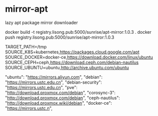 # mirror-apt
lazy apt package mirror downloader

docker build -t registry.lisong.pub:5000/sunrise/apt-mirror:1.0.3 .
docker push registry.lisong.pub:5000/sunrise/apt-mirror:1.0.3


TARGET_PATH=/tmp
SOURCE_K8S=kubernetes,https://packages.cloud.google.com/apt
SOURCE_DOCKER=docker-ce,https://download.docker.com/linux/ubuntu
SOURCE_CEPH=ceph,https://download.ceph.com/debian-nautilus
SOURCE_UBUNTU=ubuntu,http://archive.ubuntu.com/ubuntu

"ubuntu":          "https://mirrors.aliyun.com",
"debian":          "https://mirrors.ustc.edu.cn",
"debian-security": "https://mirrors.ustc.edu.cn",
"pve":             "http://download.proxmox.com/debian",
"corosync-3":      "http://download.proxmox.com/debian",
"ceph-nautilus":   "http://download.proxmox.wiki/debian",
"docker-ce":       "https://mirrors.ustc.n",